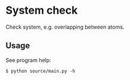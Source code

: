 # System check
Check system, e.g. overlapping between atoms.


## Usage
See program help:

    $ python source/main.py -h
